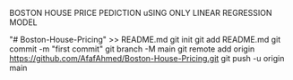 BOSTON HOUSE PRICE PEDICTION uSING ONLY LINEAR REGRESSION MODEL


"# Boston-House-Pricing" >> README.md
git init
git add README.md
git commit -m "first commit"
git branch -M main
git remote add origin https://github.com/AfafAhmed/Boston-House-Pricing.git
git push -u origin main